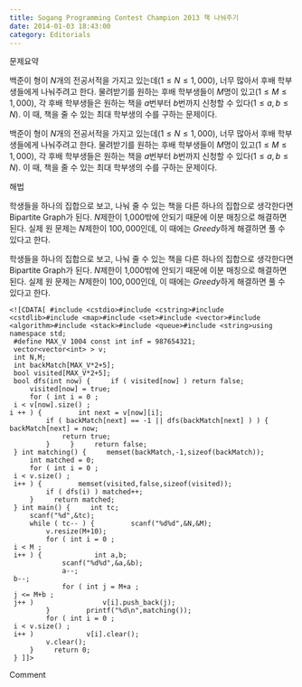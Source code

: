 ```yaml
---
title: Sogang Programming Contest Champion 2013 책 나눠주기
date: 2014-01-03 18:43:00
category: Editorials
---
```


문제요약

백준이 형이 $N$개의 전공서적을 가지고 있는데$(1\leq{}N\leq{}1,000)$, 너무 많아서 후배 학부생들에게 나눠주려고 한다. 물려받기를 원하는 후배 학부생들이 $M$명이 있고$(1\leq{}M\leq{}1,000)$, 각 후배 학부생들은 원하는 책을 $a$번부터 $b$번까지 신청할 수 있다$(1\leq{}a,b\leq{}N)$. 이 때, 책을 줄 수 있는 최대 학부생의 수를 구하는 문제이다. 

백준이 형이 $N$개의 전공서적을 가지고 있는데$(1\leq{}N\leq{}1,000)$, 너무 많아서 후배 학부생들에게 나눠주려고 한다. 물려받기를 원하는 후배 학부생들이 $M$명이 있고$(1\leq{}M\leq{}1,000)$, 각 후배 학부생들은 원하는 책을 $a$번부터 $b$번까지 신청할 수 있다$(1\leq{}a,b\leq{}N)$. 이 때, 책을 줄 수 있는 최대 학부생의 수를 구하는 문제이다. 





해법

학생들을 하나의 집합으로 보고, 나눠 줄 수 있는 책을 다른 하나의 집합으로 생각한다면 Bipartite Graph가 된다. $N$제한이 1,000밖에 안되기 때문에 이분 매칭으로 해결하면 된다. 실제 원 문제는 $N$제한이 $100,000$인데, 이 때에는 $Greedy$하게 해결하면 풀 수 있다고 한다. 

학생들을 하나의 집합으로 보고, 나눠 줄 수 있는 책을 다른 하나의 집합으로 생각한다면 Bipartite Graph가 된다. $N$제한이 1,000밖에 안되기 때문에 이분 매칭으로 해결하면 된다. 실제 원 문제는 $N$제한이 $100,000$인데, 이 때에는 $Greedy$하게 해결하면 풀 수 있다고 한다. 






```
<![CDATA[ #include <cstdio>#include <cstring>#include <cstdlib>#include <map>#include <set>#include <vector>#include <algorithm>#include <stack>#include <queue>#include <string>using namespace std;
 #define MAX_V 1004 const int inf = 987654321;
 vector<vector<int> > v;
 int N,M;
 int backMatch[MAX_V*2+5];
 bool visited[MAX_V*2+5];
 bool dfs(int now) {     if ( visited[now] ) return false;
     visited[now] = true;
     for ( int i = 0 ;
 i < v[now].size() ;
i ++ ) {         int next = v[now][i];
         if ( backMatch[next] == -1 || dfs(backMatch[next] ) ) {             backMatch[next] = now;
             return true;
         }     }     return false;
 } int matching() {     memset(backMatch,-1,sizeof(backMatch));
     int matched = 0;
     for ( int i = 0 ;
 i < v.size() ;
 i++ ) {         memset(visited,false,sizeof(visited));
         if ( dfs(i) ) matched++;
     }     return matched;
 } int main() {     int tc;
     scanf("%d",&tc);
     while ( tc-- ) {         scanf("%d%d",&N,&M);
         v.resize(M+10);
         for ( int i = 0 ;
 i < M ;
 i++ ) {             int a,b;
             scanf("%d%d",&a,&b);
             a--;
 b--;
             for ( int j = M+a ;
 j <= M+b ;
 j++ )                 v[i].push_back(j);
         }         printf("%d\n",matching());
         for ( int i = 0 ;
 i < v.size() ;
 i++ )             v[i].clear();
         v.clear();
     }     return 0;
 } ]]>
```
Comment

